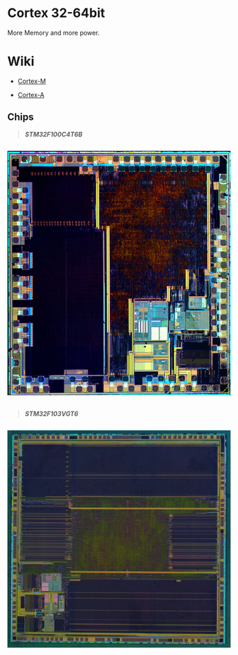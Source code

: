 # Cortex 32-64bit
More Memory and more power.
# Wiki #
- [ Cortex-M ](https://en.wikipedia.org/wiki/ARM_Cortex-M) 

- [Cortex-A](https://en.wikipedia.org/wiki/ARM_Cortex-A)
## Chips ##
 > **_STM32F100C4T6B_**
 ## ##
![ARM](https://github.com/Code-Forge-Lab/Cortex-32/blob/master/images/800px-STM32F100C4T6B-HD.jpg)
 ## ##
 > **_STM32F103VGT6_**
 ## ##
![ARM](https://github.com/Code-Forge-Lab/Cortex-32/blob/master/images/1024px-STM32F103VGT6-HD.jpg)




